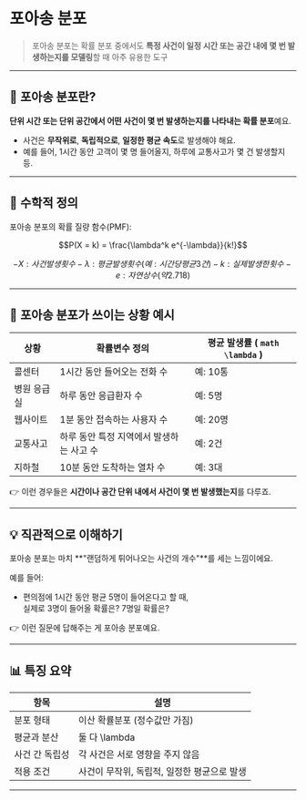 # 포아송 분포  
> 포아송 분포는 확률 분포 중에서도 **특정 사건이 일정 시간 또는 공간 내에 몇 번 발생하는지를 모델링**할 때 아주 유용한 도구

---

## 🧠 포아송 분포란?

**단위 시간 또는 단위 공간에서 어떤 사건이 몇 번 발생하는지를 나타내는 확률 분포**예요.

- 사건은 **무작위로**, **독립적으로**, **일정한 평균 속도**로 발생해야 해요.
- 예를 들어, 1시간 동안 고객이 몇 명 들어올지, 하루에 교통사고가 몇 건 발생할지 등.

---

## 📐 수학적 정의

포아송 분포의 확률 질량 함수(PMF):

```math
P(X = k) = \frac{\lambda^k e^{-\lambda}}{k!}
```
```math
-  X : 사건 발생 횟수
-  \lambda : 평균 발생 횟수 (예: 시간당 평균 3건)
-  k : 실제 발생한 횟수
-  e : 자연상수 (약 2.718)

```
---

## 🎯 포아송 분포가 쓰이는 상황 예시

| 상황 | 확률변수 정의 | 평균 발생률 ( ```math \lambda``` ) |
|------|----------------|-----------------------------|
| 콜센터 | 1시간 동안 들어오는 전화 수 | 예: 10통 |
| 병원 응급실 | 하루 동안 응급환자 수 | 예: 5명 |
| 웹사이트 | 1분 동안 접속하는 사용자 수 | 예: 20명 |
| 교통사고 | 하루 동안 특정 지역에서 발생하는 사고 수 | 예: 2건 |
| 지하철 | 10분 동안 도착하는 열차 수 | 예: 3대 |

👉 이런 경우들은 **시간이나 공간 단위 내에서 사건이 몇 번 발생했는지**를 다루죠.

---

## 💡 직관적으로 이해하기

포아송 분포는 마치 **"랜덤하게 튀어나오는 사건의 개수"**를 세는 느낌이에요.

예를 들어:

- 편의점에 1시간 동안 평균 5명이 들어온다고 할 때,  
  실제로 3명이 들어올 확률은? 7명일 확률은?

👉 이런 질문에 답해주는 게 포아송 분포예요.

---

## 📊 특징 요약

| 항목 | 설명 |
|------|------|
| 분포 형태 | 이산 확률분포 (정수값만 가짐) |
| 평균과 분산 | 둘 다  \lambda  |
| 사건 간 독립성 | 각 사건은 서로 영향을 주지 않음 |
| 적용 조건 | 사건이 무작위, 독립적, 일정한 평균으로 발생 |

---


